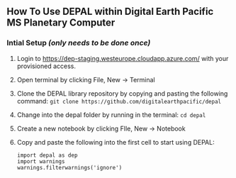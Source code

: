 ## How To Use DEPAL within Digital Earth Pacific MS Planetary Computer

### Intial Setup *(only needs to be done once)*


1. Login to https://dep-staging.westeurope.cloudapp.azure.com/ with your provisioned access.
2. Open terminal by clicking File, New -> Terminal
3. Clone the DEPAL library repository by copying and pasting the following command:
   `git clone https://github.com/digitalearthpacific/depal`
4. Change into the depal folder by running in the terminal:
   `cd depal`
5. Create a new notebook by clicking FIle, New -> Notebook
6. Copy and paste the following into the first cell to start using DEPAL:
   
   ```
   import depal as dep
   import warnings
   warnings.filterwarnings('ignore')
   ```

